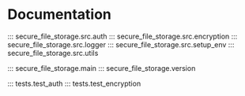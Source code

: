 # Documentation

::: secure_file_storage.src.auth
::: secure_file_storage.src.encryption
::: secure_file_storage.src.logger
::: secure_file_storage.src.setup_env
::: secure_file_storage.src.utils

::: secure_file_storage.main
::: secure_file_storage.version

::: tests.test_auth
::: tests.test_encryption
